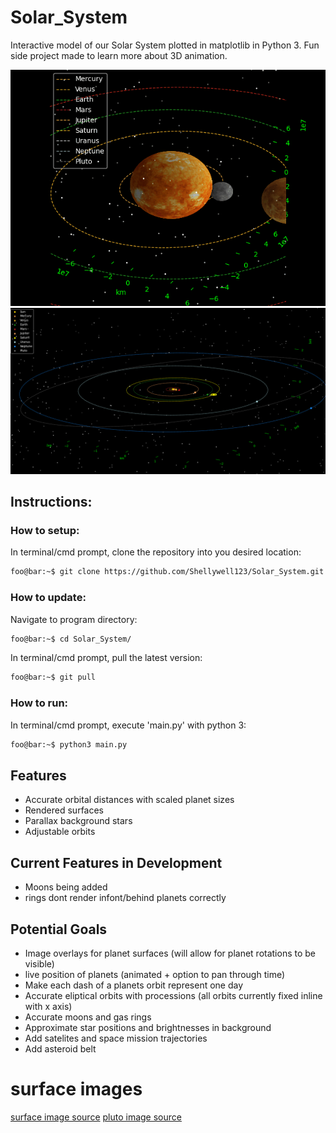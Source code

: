 # Solar_System
Interactive model of our Solar System plotted in matplotlib in Python 3. Fun side project made to learn more about 3D animation.

![gif](Images/gifs/zoomout.gif)
![screenshot](Images/screenshot.png)

## Instructions:

### How to setup:
In terminal/cmd prompt, clone the repository into you desired location:
```bash
foo@bar:~$ git clone https://github.com/Shellywell123/Solar_System.git
```

### How to update:
Navigate to program directory:
```bash
foo@bar:~$ cd Solar_System/
```
In terminal/cmd prompt, pull the latest version:
```bash
foo@bar:~$ git pull
```

### How to run:
In terminal/cmd prompt, execute 'main.py' with python 3:
```bash
foo@bar:~$ python3 main.py
```

## Features
- Accurate orbital distances with scaled planet sizes
- Rendered surfaces
- Parallax background stars
- Adjustable orbits

## Current Features in Development
 - Moons being added
 - rings dont render infont/behind planets correctly

## Potential Goals
 - Image overlays for planet surfaces (will allow for planet rotations to be visible)
 - live position of planets (animated + option to pan through time)
 - Make each dash of a planets orbit represent one day 
 - Accurate eliptical orbits with processions (all orbits currently fixed inline with x axis)
 - Accurate moons and gas rings
 - Approximate star positions and brightnesses in background
 - Add satelites and space mission trajectories
 - Add asteroid belt

# surface images
[surface image source](https://www.solarsystemscope.com/textures/)
[pluto image source](https://www.pinterest.co.uk/pin/334884922276313121/)